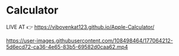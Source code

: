 # Calculator
LIVE AT 👉 https://vibovenkat123.github.io/Apple-Calculator/



https://user-images.githubusercontent.com/108498464/177064212-5d6ecd72-ca36-4e65-83b5-69582d0caa62.mp4

